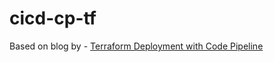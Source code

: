 # cicd-cp-tf
Based on blog by -
[Terraform Deployment with Code Pipeline](https://www.tecracer.com/blog/2023/05/build-terraform-ci/cd-pipelines-using-aws-codepipeline.html)
